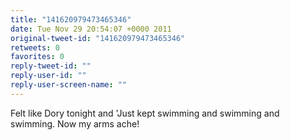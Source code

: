 ```yaml
---
title: "141620979473465346"
date: Tue Nov 29 20:54:07 +0000 2011
original-tweet-id: "141620979473465346"
retweets: 0
favorites: 0
reply-tweet-id: ""
reply-user-id: ""
reply-user-screen-name: ""
---
```

Felt like Dory tonight and 'Just kept swimming and swimming and swimming. Now my arms ache!
